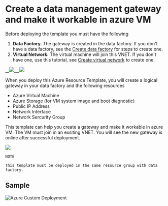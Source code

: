 # Create a data management gateway and make it workable in azure VM

Before deploying the template you must have the following

1. **Data Factory.** The gateway is created in the data factory. If you don't have a data factory,  see the [Create data factory](https://docs.microsoft.com/en-us/azure/data-factory/data-factory-move-data-between-onprem-and-cloud#create-data-factory) for steps to create one.
2. **Virtual Network.** The virtual machine will join this VNET. If you don't have one, use this tutorial, see [Create virtual network](https://docs.microsoft.com/en-us/azure/virtual-network/virtual-networks-create-vnet-arm-pportal#create-a-virtual-network) to create one.

<a href="https://portal.azure.com/#create/Microsoft.Template/uri/https%3A%2F%2Fraw.githubusercontent.com%2FTVDKoni%2Fazure-quickstart-templates%2Fmaster%2F101-vm-with-data-management-gateway%2Fazuredeploy.json" target="_blank">
    <img src="http://azuredeploy.net/deploybutton.png"/>
</a>
<a href="http://armviz.io/#/?load=https%3A%2F%2Fraw.githubusercontent.com%2FTVDKoni%2Fazure-quickstart-templates%2Fmaster%2F101-vm-with-data-management-gateway%2Fazuredeploy.json" target="_blank">
    <img src="http://armviz.io/visualizebutton.png"/>
</a>

When you deploy this Azure Resource Template, you will create a logical gateway in your data factory and the following resources
- Azure Virtual Machine 
- Azure Storage (for VM system image and boot diagnostic)
- Public IP Address
- Network Interface
- Network Sercurity Group

This template can help you create a gateway and make it workable in azure VM. The VM must join in an exsiting VNET. You will see the new gateway is online after successful deployment.

![](images/online.png)

```
NOTE

This template must be deployed in the same resource group with data factory.
```

## Sample

![Azure Custom Deployment](images/screenshot.png)
